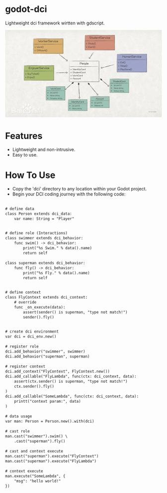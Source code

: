 # godot-dci
Lightweight dci framework wirtten with gdscript.

![](dci.png)

# Features

- Lightweight and non-intrusive.
- Easy to use.

# How To Use

- Copy the 'dci' directory to any location within your Godot project.
- Begin your DCI coding journey with the following code:

```

# define data
class Person extends dci_data:
	var name: String = "Player"
```

```

# define role (Interactions)
class swimmer extends dci_behavior:
	func swim() -> dci_behavior:
		print("%s Swim." % data().name)
		return self
	
class superman extends dci_behavior:
	func fly() -> dci_behavior:
		print("%s Fly." % data().name)
		return self
```

```

# define context
class FlyContext extends dci_context:
	# override
	func _on_execute(data):
		assert(sender() is superman, "type not match!")
		sender().fly()
```

```

# create dci environment
var dci = dci_env.new()

# register role
dci.add_behavior("swimmer", swimmer)
dci.add_behavior("superman", superman)

# register context
dci.add_context("FlyContext", FlyContext.new())
dci.add_callable("FlyLambda", func(ctx: dci_context, data):
	assert(ctx.sender() is superman, "type not match!")
	ctx.sender().fly()
)
dci.add_callable("SomeLambda", func(ctx: dci_context, data):
	printt("context param:", data)
)

# data usage
var man: Person = Person.new().with(dci)

# cast role
man.cast("swimmer").swim() \
	.cast("superman").fly()

# cast and context execute
man.cast("superman").execute("FlyContext")
man.cast("superman").execute("FlyLambda")

# context execute
man.execute("SomeLambda", {
	"msg": "hello world!"
})
```
